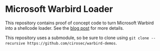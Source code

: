 # Microsoft Warbird Loader

This repository contains proof of concept code to turn Microsoft Warbird into a shellcode loader. See the [blog post](https://cirosec.de/en/news/warbird-loader) for more details.

This repository uses a submodule, so be sure to clone using `git clone --recursive https://github.com/cirosec/warbird-demos`.
